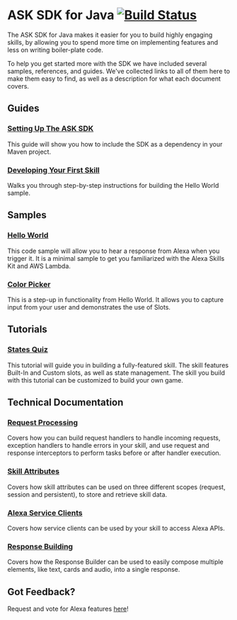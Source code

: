 # ASK SDK for Java [![Build Status](https://travis-ci.org/alexa/alexa-skills-kit-sdk-for-java.png?branch=2.0.x)](https://travis-ci.org/alexa/alexa-skills-kit-sdk-for-java)

The ASK SDK for Java makes it easier for you to build highly engaging skills, by allowing you to spend more time on implementing features and less on writing boiler-plate code.

To help you get started more with the SDK we have included several samples, references, and guides. We've collected links to all of them here to make them easy to find, as well as a description for what each document covers.

## Guides
### [Setting Up The ASK SDK](https://github.com/alexa/alexa-skills-kit-sdk-for-java/wiki/Setting-Up-The-ASK-SDK)
This guide will show you how to include the SDK as a dependency in your Maven project.

### [Developing Your First Skill](https://github.com/alexa/alexa-skills-kit-sdk-for-java/wiki/Developing-Your-First-Skill)
Walks you through step-by-step instructions for building the Hello World sample.

## Samples
### [Hello World](https://github.com/alexa/alexa-skills-kit-sdk-for-java/tree/2.0.x/samples/helloworld)
  This code sample will allow you to hear a response from Alexa when you trigger it. It is a minimal sample to get you familiarized with the Alexa Skills Kit and AWS Lambda.

### [Color Picker](https://github.com/alexa/alexa-skills-kit-sdk-for-java/tree/2.0.x/samples/colorpicker)
  This is a step-up in functionality from Hello World. It allows you to capture input from your user and demonstrates the use of Slots.

## Tutorials
### [States Quiz](https://github.com/alexa/skill-sample-java-quiz-game)
  This tutorial will guide you in building a fully-featured skill. The skill features Built-In and Custom slots, as well as state management. The skill you build with this tutorial can be customized to build your own game.

## Technical Documentation
### [Request Processing](https://github.com/alexa/alexa-skills-kit-sdk-for-java/wiki/Request-Processing)
  Covers how you can build request handlers to handle incoming requests, exception handlers to handle errors in your skill, and use request and response interceptors to perform tasks before or after handler execution.

### [Skill Attributes](https://github.com/alexa/alexa-skills-kit-sdk-for-java/wiki/Skill-Attributes)
  Covers how skill attributes can be used on three different scopes (request, session and persistent), to store and retrieve skill data.

### [Alexa Service Clients](https://github.com/alexa/alexa-skills-kit-sdk-for-java/wiki/Alexa-Service-Clients)
  Covers how service clients can be used by your skill to access Alexa APIs.

### [Response Building](https://github.com/alexa/alexa-skills-kit-sdk-for-java/wiki/Response-Building)
  Covers how the Response Builder can be used to easily compose multiple elements, like text, cards and audio, into a single response.

## Got Feedback?
Request and vote for Alexa features [here](https://alexa.uservoice.com/forums/906892-alexa-skills-developer-voice-and-vote)!
